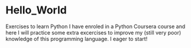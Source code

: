 # Hello_World
Exercises to learn Python
I have enroled in a Python Coursera course and here I will practice some extra excercises to improve my (still very poor) knowledge of this programming language.
I eager to start!
